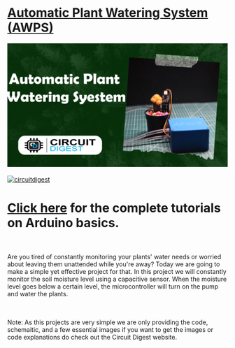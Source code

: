 # [Automatic Plant Watering System (AWPS)](https://circuitdigest.com/microcontroller-projects)

<img src="https://github.com/Circuit-Digest/Automatic-Plant-Watering-System/blob/08def93bfb65cb496723a41067a7a980ea88e7c5/Title%20Image.png" width="" alt="alt_text" title="image_tooltip">
<br>

<br>
<a href="https://circuitdigest.com/tags/arduino"><img src="https://img.shields.io/static/v1?label=&labelColor=505050&message=Arduino Basic Tutorials Circuit Digest&color=%230076D6&style=social&logo=google-chrome&logoColor=%230076D6" alt="circuitdigest"/></a>
<br>

[<h1>Click here](https://circuitdigest.com/tags/arduino) for the complete tutorials on Arduino basics.</h1>
<br>
<br>
Are you tired of constantly monitoring your plants' water needs or worried about leaving them unattended while you're away? Today we are going to make a simple yet effective project for that. In this project we will constantly monitor the soil moisture level using a capacitive sensor. When the moisture level goes below a certain level, the microcontroller will turn on the pump and water the plants. 

<br>
<br>
Note: As this projects are very simple we are only providing the code, schemaitic, and a few essential images if you want to get the images or code explanations do check out the Circuit Digest website.
<br>
<br>
